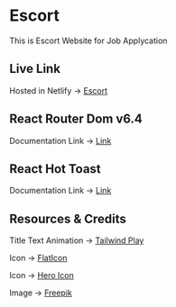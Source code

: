 # Escort
This is Escort Website for Job Applycation 

## Live Link
Hosted in Netlify -> [Escort](https://jobstock-jobapplied-react-template.netlify.app/)

## React Router Dom v6.4 
Documentation Link -> [Link](https://reactrouter.com/en/main/start/overview)
## React Hot Toast
Documentation Link -> [Link](https://react-hot-toast.com/docs)
## Resources & Credits

Title Text Animation -> [Tailwind Play](https://play.tailwindcss.com/VCZwwz1e3R)

Icon -> [FlatIcon](https://www.flaticon.com/)

Icon -> [Hero Icon](https://heroicons.com/)

Image -> [Freepik](https://www.freepik.com/)